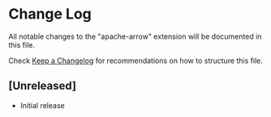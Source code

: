 # Change Log

All notable changes to the "apache-arrow" extension will be documented in this file.

Check [Keep a Changelog](http://keepachangelog.com/) for recommendations on how to structure this file.

## [Unreleased]

- Initial release